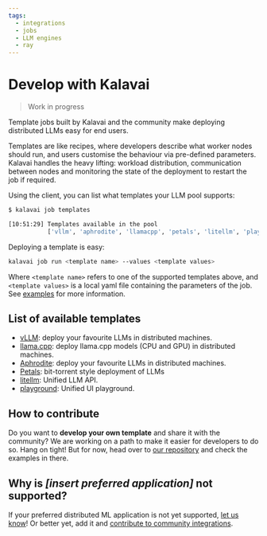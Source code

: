 ```yaml
---
tags:
  - integrations
  - jobs
  - LLM engines
  - ray
---
```

# Develop with Kalavai

> Work in progress

Template jobs built by Kalavai and the community make deploying distributed LLMs easy for end users.

Templates are like recipes, where developers describe what worker nodes should run, and users customise the behaviour via pre-defined parameters. Kalavai handles the heavy lifting: workload distribution, communication between nodes and monitoring the state of the deployment to restart the job if required.

Using the client, you can list what templates your LLM pool supports:

```bash
$ kalavai job templates

[10:51:29] Templates available in the pool
           ['vllm', 'aphrodite', 'llamacpp', 'petals', 'litellm', 'playground', 'boinc', 'gpustack']
```

Deploying a template is easy:
```bash
kalavai job run <template name> --values <template values>
```

Where `<template name>` refers to one of the supported templates above, and `<template values>` is a local yaml file containing the parameters of the job. See [examples](https://github.com/kalavai-net/kube-watcher/tree/main/templates) for more information.


## List of available templates

- [vLLM](https://github.com/kalavai-net/kube-watcher/tree/main/templates): deploy your favourite LLMs in distributed machines.
- [llama.cpp](https://github.com/kalavai-net/kube-watcher/tree/main/templates): deploy llama.cpp models (CPU and GPU) in distributed machines.
- [Aphrodite](https://github.com/kalavai-net/kube-watcher/tree/main/templates): deploy your favourite LLMs in distributed machines.
- [Petals](https://github.com/kalavai-net/kube-watcher/tree/main/templates): bit-torrent style deployment of LLMs
- [litellm](https://github.com/kalavai-net/kube-watcher/tree/main/templates): Unified LLM API.
- [playground](https://github.com/kalavai-net/kube-watcher/tree/main/templates): Unified UI playground.


## How to contribute

Do you want to **develop your own template** and share it with the community? We are working on a path to make it easier for developers to do so. Hang on tight! But for now, head over to [our repository](https://github.com/kalavai-net/kube-watcher/tree/main/templates#how-to-contribute) and check the examples in there.



## Why is *[insert preferred application]* not supported?

If your preferred distributed ML application is not yet supported, [let us know](https://github.com/kalavai-net/kalavai-client/issues)! Or better yet, add it and [contribute to community integrations](https://github.com/kalavai-net/kube-watcher/tree/main/templates).

